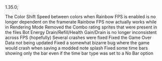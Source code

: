 1.35.0;

The Color Shift Speed between colors when Rainbow FPS is enabled is no longer dependent on the framerate
Rainbow FPS now actually works while in Rendering Mode
Removed the Combo rating sprites that were present in the files
Bot Energy Drain/Refill/Health Gain/Drain is no longer inconsistent across FPS (hopefully)
Several crashes were fixed
Fixed the Game Over Data not being updated
Fixed a somewhat bizarre bug where the game would crash when saving a modded note splash
Fixed some time bars showing only the bar even if the time bar type was set to a No Bar option